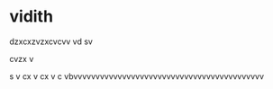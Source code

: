# vidith
dzxcxzvzxcvcvv
vd
sv

cvzx
v

s
v
cx
v
cx
v
c
vbvvvvvvvvvvvvvvvvvvvvvvvvvvvvvvvvvvvvvvvvvvv
